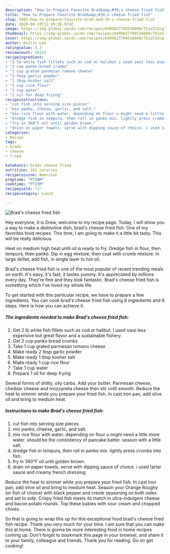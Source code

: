 ```yaml
---
description: "How to Prepare Favorite Brad&amp;#39;s cheese fried fish"
title: "How to Prepare Favorite Brad&amp;#39;s cheese fried fish"
slug: 5081-how-to-prepare-favorite-brad-and-39-s-cheese-fried-fish
date: 2020-08-10T12:49:16.974Z
image: https://img-global.cpcdn.com/recipes/6499627704516608/751x532cq70/brads-cheese-fried-fish-recipe-main-photo.jpg
thumbnail: https://img-global.cpcdn.com/recipes/6499627704516608/751x532cq70/brads-cheese-fried-fish-recipe-main-photo.jpg
cover: https://img-global.cpcdn.com/recipes/6499627704516608/751x532cq70/brads-cheese-fried-fish-recipe-main-photo.jpg
author: Dustin Lee
ratingvalue: 4.3
reviewcount: 18113
recipeingredient:
- "2 lb white fish fillets such as cod or halibut i used swai less expensive but great flavor and a sustainable fishery"
- "2 cup panko bread crumbs"
- "1 cup grated parmesan romano cheese"
- "2 tbsp garlic powder"
- "1 tbsp kosher salt"
- "1 cup rice flour"
- "1 cup water"
- "1 oil for deep frying"
recipeinstructions:
- "cut fish into serving size pieces"
- "mix panko, cheese, garlic, and salt."
- "mix rice flour with water. depending on flour u might need a little more water. should be the consistency of pancake batter. season with a little salt."
- "dredge fish in tempura, then roll in panko mix. lightly press crumbs into fish."
- "fry in 360°F oil until golden brown."
- "drain on paper towels. serve with dipping sauce of choice. i used tartar sauce and creamy french dressing."
categories:
- Recipe
tags:
- brads
- cheese
- fried

katakunci: brads cheese fried 
nutrition: 161 calories
recipecuisine: American
preptime: "PT38M"
cooktime: "PT33M"
recipeyield: "1"
recipecategory: Lunch

---
```



![Brad&#39;s cheese fried fish](https://img-global.cpcdn.com/recipes/6499627704516608/751x532cq70/brads-cheese-fried-fish-recipe-main-photo.jpg)

Hey everyone, it is Drew, welcome to my recipe page. Today, I will show you a way to make a distinctive dish, brad&#39;s cheese fried fish. One of my favorites food recipes. This time, I am going to make it a little bit tasty. This will be really delicious.

Heat on medium high heat until oil is ready to fry. Dredge fish in flour, then tempura, then panko. Dip in egg mixture, then coat with crumb mixture. In large skillet, add fish, in single layer to hot oil.

Brad&#39;s cheese fried fish is one of the most popular of recent trending meals on earth. It's easy, it's fast, it tastes yummy. It's appreciated by millions every day. They're fine and they look fantastic. Brad&#39;s cheese fried fish is something which I've loved my whole life.


To get started with this particular recipe, we have to prepare a few ingredients. You can cook brad&#39;s cheese fried fish using 8 ingredients and 6 steps. Here is how you can achieve it.

<!--inarticleads1-->

##### The ingredients needed to make Brad&#39;s cheese fried fish:

1. Get 2 lb white fish fillets such as cod or halibut. i used swai less expensive but great flavor and a sustainable fishery.
1. Get 2 cup panko bread crumbs
1. Take 1 cup grated parmesan romano cheese
1. Make ready 2 tbsp garlic powder
1. Make ready 1 tbsp kosher salt
1. Make ready 1 cup rice flour
1. Take 1 cup water
1. Prepare 1 oil for deep frying


Several forms of shitty, oily carbs. Add your butter, Parmesan cheese, cheddar cheese and mozzarella cheese then stir until smooth. Reduce the heat to simmer while you prepare your fried fish. In cast iron pan, add olive oil and bring to medium heat. 

<!--inarticleads2-->

##### Instructions to make Brad&#39;s cheese fried fish:

1. cut fish into serving size pieces
1. mix panko, cheese, garlic, and salt.
1. mix rice flour with water. depending on flour u might need a little more water. should be the consistency of pancake batter. season with a little salt.
1. dredge fish in tempura, then roll in panko mix. lightly press crumbs into fish.
1. fry in 360°F oil until golden brown.
1. drain on paper towels. serve with dipping sauce of choice. i used tartar sauce and creamy french dressing.


Reduce the heat to simmer while you prepare your fried fish. In cast iron pan, add olive oil and bring to medium heat. Season your Orange Roughy (or fish of choice) with black pepper and creole seasoning on both sides and set to side. Crispy fried fish meets its match in ultra-indulgent cheese and bacon potato rounds. Top these babies with sour cream and chopped chives. 

So that is going to wrap this up for this exceptional food brad&#39;s cheese fried fish recipe. Thank you very much for your time. I am sure that you can make this at home. There is gonna be more interesting food in home recipes coming up. Don't forget to bookmark this page in your browser, and share it to your family, colleague and friends. Thank you for reading. Go on get cooking!
